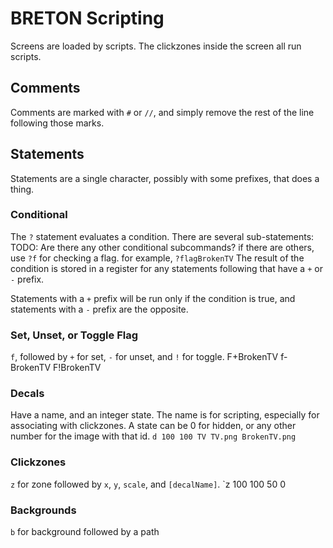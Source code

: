 # BRETON Scripting
Screens are loaded by scripts. The clickzones inside the screen all run scripts.

## Comments
Comments are marked with `#` or `//`, and simply remove the rest of the line following those marks.

## Statements
Statements are a single character, possibly with some prefixes,
that does a thing.

### Conditional
The `?` statement evaluates a condition. There are several sub-statements:
TODO: Are there any other conditional subcommands?
if there are others, use `?f` for checking a flag.
for example, `?flagBrokenTV`
The result of the condition is stored in a register for any statements following that have a `+` or `-` prefix.

Statements with a `+` prefix will be run only if the condition is true,
and statements with a `-` prefix are the opposite.

### Set, Unset, or Toggle Flag
`f`, followed by `+` for set, `-` for unset, and `!` for toggle.
F+BrokenTV
f-BrokenTV
F!BrokenTV

### Decals
Have a name, and an integer state.
The name is for scripting, especially for associating with clickzones.
A state can be 0 for hidden, or any other number for the image with that id.
`d 100 100 TV TV.png BrokenTV.png`

### Clickzones
`z` for zone
followed by `x`, `y`, `scale`, and `[decalName]`.
`z 100 100 50 0

### Backgrounds
`b` for background
followed by a path
